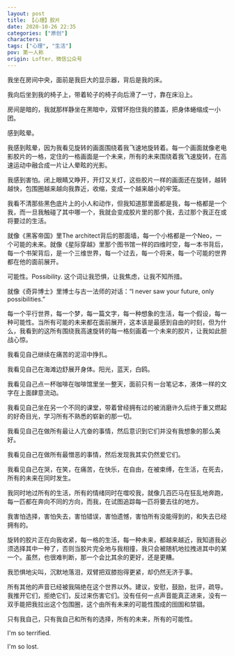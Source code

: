 ```yaml
---
layout: post
title: 【心理】胶片
date: 2020-10-26 22:35
categories: ["原创"]
characters: 
tags: ["心理", "生活"]
pov: 第一人称
origin: Lofter、微信公众号
---
```


我坐在房间中央，面前是我巨大的显示器，背后是我的床。

我向后坐到我的椅子上，带着轮子的椅子向后滑了一寸，靠在床沿上。

房间是暗的，我就那样静坐在黑暗中，双臂环抱住我的膝盖，把身体蜷缩成一小团。

感到眩晕。

我感到眩晕，因为我看见旋转的画面围绕着我飞速地旋转着。每一个画面就像老电影胶片的一格，定住的一格画面是一个未来，所有的未来围绕着我飞速旋转，在高速运动中融合成一片让人晕眩的光影。

我感到害怕。闭上眼睛又睁开，开灯又关灯，这些胶片一样的画面还在旋转，越转越快，包围圈越来越向我靠近，收缩，变成一个越来越小的牢笼。

我看不清那些黑色底片上的小人和动作，但我知道那里面都是我，每一格都是一个我，而一旦我触碰了其中哪一个，我就会变成胶片里的那个我，去过那个我正在或将要过的生活。

就像《黑客帝国》里The architect背后的那面墙，每一个小格都是一个Neo，一个可能的未来。就像《星际穿越》里那个图书馆一样的四维时空，每一本书背后，每一个书架背后，是一个三维世界，每一个过去，每一个将来，每一个可能的世界都在他的面前展开。

可能性。Possibility. 这个词让我恐惧，让我焦虑，让我不知所措。

就像《奇异博士》里博士与古一法师的对话：“I never saw your future, only possibilities.”

每一个平行世界，每一个梦，每一篇文字，每一种想象的生活，每一个假设，每一种可能性。当所有可能的未来都在面前展开，这本该是最感到自由的时刻，但为什么，我看到的这所有围绕我高速旋转的每一格刻画着一个未来的胶片，让我如此胆战心惊。

我看见自己继续在痛苦的泥沼中挣扎。

我看见自己在海滩边舒展开身体。阳光，蓝天，白鸥。

我看见自己点一杯咖啡在咖啡馆里坐一整天，面前只有一台笔记本，液体一样的文字在上面肆意流动。

我看见自己坐在另一个不同的课堂，带着曾经拥有过的被消磨许久后终于重又燃起的好奇目光，学习所有不熟悉的崭新的那一切。

我看见自己在做所有最让人亢奋的事情，然后意识到它们并没有我想象的那么美好。

我看见自己在做所有最憎恶的事情，然后发现我其实仍然爱它们。

我看见自己在哭，在笑，在痛苦，在快乐，在自由，在被束缚，在生活，在死去，所有的未来在同时发生。

我同时地过所有的生活，所有的情绪同时在噬咬我，就像几百匹马在狂乱地奔跑，每一匹都在奔向不同的方向，而我，在试图追踪每一匹将要去往的地方。

我害怕选择，害怕失去，害怕错误，害怕遗憾，害怕所有没能得到的，和失去已经拥有的。

旋转的胶片正在向我收紧，每一格的生活，每一种未来，都越来越近，我知道我必须选择其中一种了，否则当胶片完全地与我相撞，我只会被随机地拉拽进其中的某一个。虽然，也很难判断，那一个会比其余的更好，还是更糟。

我恐惧地尖叫，沉默地落泪，双臂把双膝抱得更紧，却仍然无济于事。

所有其他的声音已经被我隔绝在这个世界以外。建议，安慰，鼓励，批评，疏导。我推开它们，拒绝它们，反过来伤害它们。没有任何一点声音能真正进来，没有一双手能把我拉出这个包围圈，这个由所有未来的可能性围成的囹圄和禁锢。

只有我自己，只有我自己和所有的选择，所有的未来，所有的可能性。

I'm so terrified.

I'm so lost.
